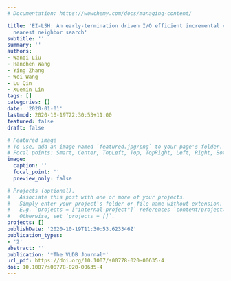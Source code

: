```yaml
---
# Documentation: https://wowchemy.com/docs/managing-content/

title: 'EI-LSH: An early-termination driven I/O efficient incremental c-approximate
  nearest neighbor search'
subtitle: ''
summary: ''
authors:
- Wanqi Liu
- Hanchen Wang
- Ying Zhang
- Wei Wang
- Lu Qin
- Xuemin Lin
tags: []
categories: []
date: '2020-01-01'
lastmod: 2020-10-19T22:30:53+11:00
featured: false
draft: false

# Featured image
# To use, add an image named `featured.jpg/png` to your page's folder.
# Focal points: Smart, Center, TopLeft, Top, TopRight, Left, Right, BottomLeft, Bottom, BottomRight.
image:
  caption: ''
  focal_point: ''
  preview_only: false

# Projects (optional).
#   Associate this post with one or more of your projects.
#   Simply enter your project's folder or file name without extension.
#   E.g. `projects = ["internal-project"]` references `content/project/deep-learning/index.md`.
#   Otherwise, set `projects = []`.
projects: []
publishDate: '2020-10-19T11:30:53.623346Z'
publication_types:
- '2'
abstract: ''
publication: '*The VLDB Journal*'
url_pdf: https://doi.org/10.1007/s00778-020-00635-4
doi: 10.1007/s00778-020-00635-4
---
```

